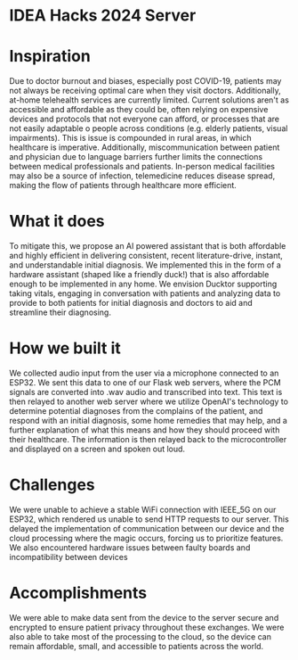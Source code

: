 # IDEA Hacks 2024 Server
# Inspiration

Due to doctor burnout and biases, especially post COVID-19, patients may not always be receiving optimal care when they visit doctors. Additionally, at-home telehealth services are currently limited. Current solutions aren't as accessible and affordable as they could be, often relying on expensive devices and protocols that not everyone can afford, or processes that are not easily adaptable o people across conditions (e.g. elderly patients, visual impairments). This is issue is compounded in rural areas, in which healthcare is imperative. Additionally, miscommunication between patient and physician due to language barriers further limits the connections between medical professionals and patients. In-person medical facilities may also be a source of infection, telemedicine reduces disease spread, making the flow of patients through healthcare more efficient.

# What it does

To mitigate this, we propose an AI powered assistant that is both affordable and highly efficient in delivering consistent, recent literature-drive, instant, and understandable initial diagnosis. We implemented this in the form of a hardware assistant (shaped like a friendly duck!) that is also affordable enough to be implemented in any home. We envision Ducktor supporting taking vitals, engaging in conversation with patients and analyzing data to provide to both patients for initial diagnosis and doctors to aid and streamline their diagnosing.

# How we built it

We collected audio input from the user via a microphone connected to an ESP32. We sent this data to one of our Flask web servers, where the PCM signals are converted into .wav audio and transcribed into text. This text is then relayed to another web server where we utilize OpenAI's technology to determine potential diagnoses from the complains of the patient, and respond with an initial diagnosis, some home remedies that may help, and a further explanation of what this means and how they should proceed with their healthcare. The information is then relayed back to the microcontroller and displayed on a screen and spoken out loud.

# Challenges

We were unable to achieve a stable WiFi connection with IEEE_5G on our ESP32, which rendered us unable to send HTTP requests to our server. This delayed the implementation of communication between our device and the cloud processing where the magic occurs, forcing us to prioritize features. We also encountered hardware issues between faulty boards and incompatibility between devices

# Accomplishments

We were able to make data sent from the device to the server secure and encrypted to ensure patient privacy throughout these exchanges. We were also able to take most of the processing to the cloud, so the device can remain affordable, small, and accessible to patients across the world.
